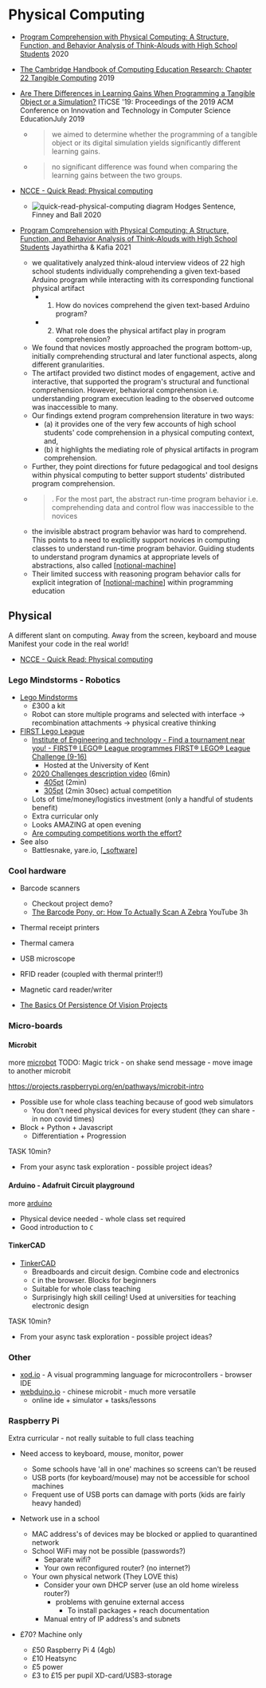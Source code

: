 Physical Computing
==================


* [Program Comprehension with Physical Computing: A Structure, Function, and Behavior Analysis of Think-Alouds with High School Students](https://dl.acm.org/doi/10.1145/3430665.3456371) 2020

* [The Cambridge Handbook of Computing Education Research: Chapter 22 Tangible Computing](https://www.cambridge.org/core/books/cambridge-handbook-of-computing-education-research/tangible-computing/3BE6A6D5D94493EF725C46896DACD46C) 2019

* [Are There Differences in Learning Gains When Programming a Tangible Object or a Simulation?](https://dl.acm.org/doi/10.1145/3304221.3319747) ITiCSE '19: Proceedings of the 2019 ACM Conference on Innovation and Technology in Computer Science EducationJuly 2019
    * > we aimed to determine whether the programming of a tangible object or its digital simulation yields significantly different learning gains.
    * > no significant difference was found when comparing the learning gains between the two groups.

* [NCCE - Quick Read: Physical computing](https://blog.teachcomputing.org/quick-read-physical-computing/)
    * ![quick-read-physical-computing diagram](https://blog.teachcomputing.org/content/images/2021/09/QR_16_Diagram_A.png) Hodges Sentence, Finney and Ball 2020


* [Program Comprehension with Physical Computing: A Structure, Function, and Behavior Analysis of Think-Alouds with High School Students](https://dl.acm.org/doi/10.1145/3430665.3456371) Jayathirtha & Kafia 2021
    * we qualitatively analyzed think-aloud interview videos of 22 high school students individually comprehending a given text-based Arduino program while interacting with its corresponding functional physical artifact 
        * 1. How do novices comprehend the given text-based Arduino program? 
        * 2. What role does the physical artifact play in program comprehension?
    * We found that novices mostly approached the program bottom-up, initially comprehending structural and later functional aspects, along different granularities. 
    * The artifact provided two distinct modes of engagement, active and interactive, that supported the program's structural and functional comprehension. However, behavioral comprehension i.e. understanding program execution leading to the observed outcome was inaccessible to many. 
    * Our findings extend program comprehension literature in two ways: 
        * (a) it provides one of the very few accounts of high school students' code comprehension in a physical computing context, and, 
        * (b) it highlights the mediating role of physical artifacts in program comprehension. 
    * Further, they point directions for future pedagogical and tool designs within physical computing to better support students' distributed program comprehension.
    * > . For the most part, the abstract run-time program behavior i.e. comprehending data and control flow was inaccessible to the novices
    * the invisible abstract program behavior was hard to comprehend. This points to a need to explicitly support novices in computing classes to understand run-time program behavior. Guiding students to understand program dynamics at appropriate levels of abstractions, also called [[notional-machine]]
    * Their limited success with reasoning program behavior calls for explicit integration of [[notional-machine]] within programming education


Physical 
---------

A different slant on computing. Away from the screen, keyboard and mouse
Manifest your code in the real world!

* [NCCE - Quick Read: Physical computing](https://blog.teachcomputing.org/quick-read-physical-computing/)

### Lego Mindstorms - Robotics

* [Lego Mindstorms](https://www.lego.com/en-gb/themes/mindstorms)
    * £300 a kit
    * Robot can store multiple programs and selected with interface -> recombination attachments -> physical creative thinking
* [FIRST Lego League](https://www.firstlegoleague.org/)
    * [Institute of Engineering and technology - Find a tournament near you! - FIRST® LEGO® League programmes FIRST® LEGO® League Challenge (9-16)](https://education.theiet.org/first-lego-league-programmes/challenge/find-a-tournament-near-you/)
        * Hosted at the University of Kent
    * [2020 Challenges description video](https://www.youtube.com/watch?v=QeN0hkyF5XQ) (6min)
        * [405pt](https://www.youtube.com/watch?v=OVtsmME6S9Q) (2min)
        * [305pt](https://www.youtube.com/watch?v=iIAiIwWNcas) (2min 30sec) actual competition
    * Lots of time/money/logistics investment (only a handful of students benefit)
    * Extra curricular only
    * Looks AMAZING at open evening
    * [Are computing competitions worth the effort?](https://helloworld.raspberrypi.org/articles/are-computing-competitions-worth-the-effort)
* See also
    * Battlesnake, yare.io, [[_software]]

### Cool hardware

* Barcode scanners
    * Checkout project demo?
    * [The Barcode Pony, or: How To Actually Scan A Zebra](https://www.youtube.com/watch?v=3VcgW_AdDPw) YouTube 3h
* Thermal receipt printers
* Thermal camera
* USB microscope
* RFID reader (coupled with thermal printer!!)
* Magnetic card reader/writer

* [The Basics Of Persistence Of Vision Projects](https://hackaday.com/2019/10/29/the-basics-of-persistence-of-vision-projects/)

### Micro-boards

#### Microbit

more [microbot](../physicalProgramming/microbit/README.md)
TODO: Magic trick - on shake send message - move image to another microbit

https://projects.raspberrypi.org/en/pathways/microbit-intro

* Possible use for whole class teaching because of good web simulators
    * You don't need physical devices for every student (they can share - in non covid times)
* Block + Python + Javascript
    * Differentiation + Progression

TASK 10min?
* From your async task exploration - possible project ideas?


#### Arduino - Adafruit Circuit playground

more [arduino](../physicalProgramming/arduino/README.md)

* Physical device needed - whole class set required
* Good introduction to `C`

#### TinkerCAD

* [TinkerCAD](https://www.tinkercad.com/)
    * Breadboards and circuit design. Combine code and electronics
    * `C` in the browser. Blocks for beginners
    * Suitable for whole class teaching
    * Surprisingly high skill ceiling! Used at universities for teaching electronic design

TASK 10min?
* From your async task exploration - possible project ideas?

### Other

* [xod.io](https://xod.io/) - A visual programming language for microcontrollers - browser IDE
* [webduino.io](https://webduino.io/en/) - chinese microbit - much more versatile
    * online ide + simulator + tasks/lessons


### Raspberry Pi

Extra curricular - not really suitable to full class teaching

* Need access to keyboard, mouse, monitor, power
    * Some schools have 'all in one' machines so screens can't be reused
    * USB ports (for keyboard/mouse) may not be accessible for school machines
    * Frequent use of USB ports can damage with ports (kids are fairly heavy handed)

* Network use in a school
    * MAC address's of devices may be blocked or applied to quarantined network
    * School WiFi may not be possible (passwords?)
        * Separate wifi?
        * Your own reconfigured router? (no internet?)
    * Your own physical network (They LOVE this)
        * Consider your own DHCP server (use an old home wireless router?)
            * problems with genuine external access
                * To install packages + reach documentation
        * Manual entry of IP address's and subnets

* £70? Machine only
    * £50 Raspberry Pi 4 (4gb)
    * £10 Heatsync
    * £5 power
    * £3 to £15 per pupil XD-card/USB3-storage

[//begin]: # "Autogenerated link references for markdown compatibility"
[notional-machine]: notional-machine.md "Notional Machine"
[_software]: _software.md "Education Software"
[//end]: # "Autogenerated link references"